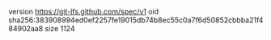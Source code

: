 version https://git-lfs.github.com/spec/v1
oid sha256:383908994ed0ef2257fe19015db74b8ec55c0a7f6d50852cbbba21f484902aa8
size 1124
